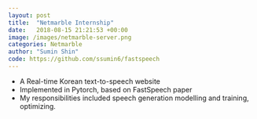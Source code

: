 ```yaml
---
layout: post
title:  "Netmarble Internship"
date:   2018-08-15 21:21:53 +00:00
image: /images/netmarble-server.png
categories: Netmarble
author: "Sumin Shin"
code: https://github.com/ssumin6/fastspeech
---
```

- A Real-time Korean text-to-speech website
- Implemented in Pytorch, based on FastSpeech paper
- My responsibilities included speech generation modelling and training, optimizing. 
